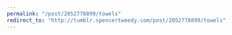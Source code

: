 ```yaml
---
permalink: "/post/2052778899/towels"
redirect_to: "http://tumblr.spencertweedy.com/post/2052778899/towels"
---
```

